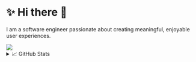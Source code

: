 # ✨ Hi there 👋

I am a software engineer passionate about creating meaningful, enjoyable user experiences.

<img src="https://skillicons.dev/icons?i=js,ts,react,nextjs,svelte,vue,css,tailwind,electron,c,docker,linux,androidstudio,godot,figma" />

<details>
  <summary>📈 GitHub Stats</summary>
  <img src="https://github-readme-stats.vercel.app/api/top-langs/?username=eNiiju&hide=html&langs_count=6&theme=nightowl&hide_border=false&include_all_commits=false&count_private=false&layout=compact" />
</details>
